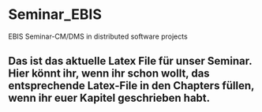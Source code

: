 Seminar_EBIS
============

EBIS Seminar-CM/DMS in distributed software projects

Das ist das aktuelle Latex File für unser Seminar.
Hier könnt ihr, wenn ihr schon wollt, das entsprechende Latex-File in den Chapters füllen, wenn ihr euer Kapitel geschrieben habt.
---
